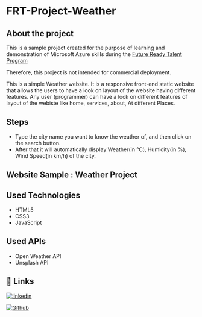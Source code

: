 # FRT-Project-Weather


## About the project
   
   
This is a sample project created for the purpose of learning and 
demonstration of Microsoft Azure skills during the [Future Ready 
Talent Program](https://futurereadytalent.in/learning)

Therefore, this project is not intended for commercial deployment.

This is a simple Weather website. It is a responsive front-end 
static website that allows the users to have a look on layout of 
the website having different features.
Any user (programmer) can have a look on different features of 
layout of the webiste like home, services, about, At different 
Places.

## Steps

- Type the city name you want to know the weather of, and then click on the search button.
- After that it will automatically display Weather(in °C), Humidity(in %), Wind Speed(in km/h) of the city.

## Website Sample : Weather Project

## Used Technologies

- HTML5
- CSS3
- JavaScript

## Used APIs

- Open Weather API
- Unsplash API



## 🔗 Links

[![linkedin](https://img.shields.io/badge/linkedin-0A66C2?style=for-the-badge&logo=linkedin&logoColor=white)](https://www.linkedin.com/in/mayur-sayari/)

[![Github](https://img.shields.io/badge/github-0A66C2?style=for-the-badge&logo=github&color=black)](https://github.com/sdemvs)




